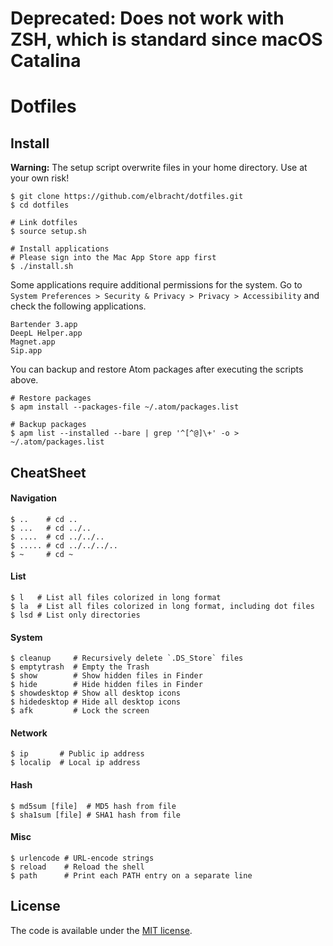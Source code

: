 # Deprecated: Does not work with ZSH, which is standard since macOS Catalina

# Dotfiles

## Install

**Warning:** The setup script overwrite files in your home directory. Use at your own risk!

```
$ git clone https://github.com/elbracht/dotfiles.git
$ cd dotfiles

# Link dotfiles
$ source setup.sh

# Install applications
# Please sign into the Mac App Store app first
$ ./install.sh
```

Some applications require additional permissions for the system. Go to `System Preferences > Security & Privacy > Privacy > Accessibility` and check the following applications.

```
Bartender 3.app
DeepL Helper.app
Magnet.app
Sip.app
```

You can backup and restore Atom packages after executing the scripts above.

```
# Restore packages
$ apm install --packages-file ~/.atom/packages.list

# Backup packages
$ apm list --installed --bare | grep '^[^@]\+' -o > ~/.atom/packages.list
```

## CheatSheet

#### Navigation

```
$ ..    # cd ..
$ ...   # cd ../..
$ ....  # cd ../../..
$ ..... # cd ../../../..
$ ~     # cd ~
```

#### List

```
$ l   # List all files colorized in long format
$ la  # List all files colorized in long format, including dot files
$ lsd # List only directories
```

#### System

```
$ cleanup     # Recursively delete `.DS_Store` files
$ emptytrash  # Empty the Trash
$ show        # Show hidden files in Finder
$ hide        # Hide hidden files in Finder
$ showdesktop # Show all desktop icons
$ hidedesktop # Hide all desktop icons
$ afk         # Lock the screen
```

#### Network

```
$ ip       # Public ip address
$ localip  # Local ip address
```

#### Hash

```
$ md5sum [file]  # MD5 hash from file
$ sha1sum [file] # SHA1 hash from file
```

#### Misc

```
$ urlencode # URL-encode strings
$ reload    # Reload the shell
$ path      # Print each PATH entry on a separate line
```

## License

The code is available under the [MIT license](LICENSE).
